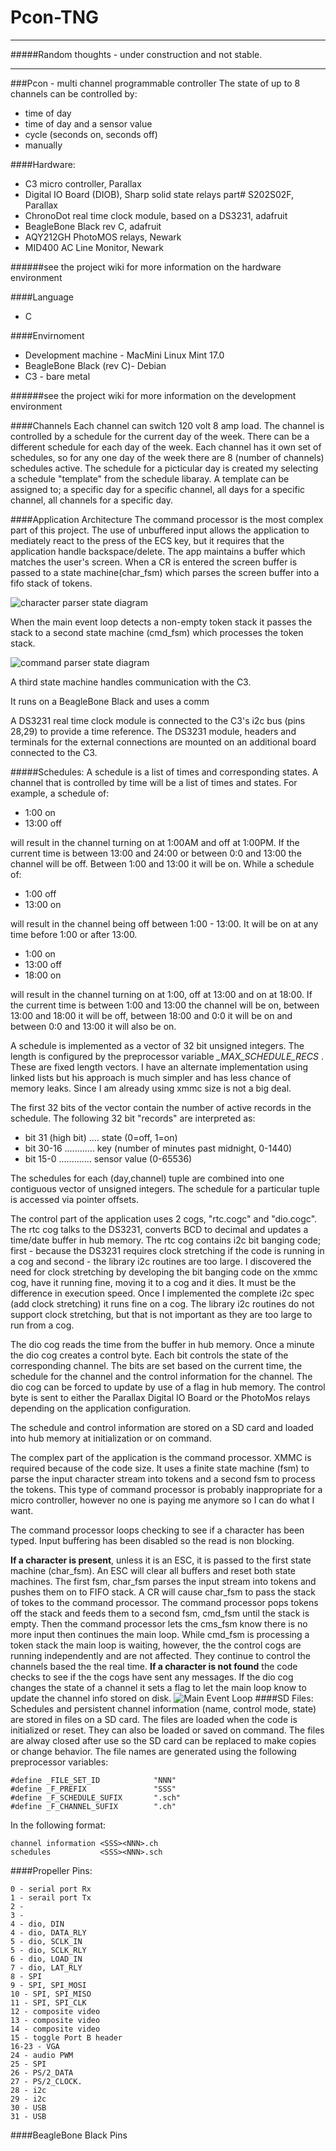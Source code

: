 Pcon-TNG
========
- - - - - - - - - 
#####Random thoughts - under construction and not stable.
- - - - - - - - -
###Pcon - multi channel programmable controller
The state of up to 8 channels can be controlled by:

* time of day
* time of day and a sensor value
* cycle (seconds on, seconds off)
* manually

####Hardware:
* C3 micro controller, Parallax  
* Digital IO Board (DIOB), Sharp solid state relays part# S202S02F, Parallax 
* ChronoDot real time clock module, based on a DS3231, adafruit
* BeagleBone Black rev C, adafruit 
* AQY212GH PhotoMOS relays, Newark
* MID400 AC Line Monitor, Newark

######see the project wiki for more information on the hardware environment

####Language
* C

####Envirnoment
* Development machine - MacMini Linux Mint 17.0
* BeagleBone Black (rev C)- Debian
* C3 -  bare metal

######see the project wiki for more information on the development environment

####Channels
Each channel can switch 120 volt 8 amp load.  The channel is controlled by a schedule for the current day of the week.  There can be a different schedule for each day of the week. Each channel has it own set of schedules, so for any one day of the week there are 8 (number of channels) schedules active. The schedule for a picticular day is created my selecting a schedule "template" from the schedule libaray.  A template can be assigned to; a specific day for a specific channel, all days for a specific channel, all channels for a specific day. 

####Application Architecture
The command processor is the most complex part of this project. The use of unbuffered input allows the application to mediately react to the press of the ECS key, but it requires that the application handle backspace/delete. The app maintains a buffer which matches the user's screen. When a CR is entered the screen buffer is passed to a state machine(char_fsm) which parses the screen buffer into a fifo stack of tokens. 

![character parser state diagram](state_diagrams/char_fsm.jpg?raw=true)

When the main event loop detects a non-empty token stack it passes the stack to a second state machine (cmd_fsm) which processes the token stack. 

![command parser state diagram](state_diagrams/cmd_fsm.jpg?raw=true)

A third state machine handles communication with the C3. 

It runs on a BeagleBone Black and uses a comm

A DS3231 real time clock module is connected to the C3's i2c bus (pins 28,29) to provide a time reference. The DS3231 module, headers and terminals for the external connections are mounted on an additional board connected to the C3. 

#####Schedules:
A schedule  is a list of times and corresponding states.  A channel that is controlled by time will be a list of times and states.  For example, a schedule of:

* 1:00  on
* 13:00 off

will result in the channel turning on at 1:00AM and off at 1:00PM.  If the current time is between 13:00 and 24:00 or between 0:0 and 13:00 the channel will be off.  Between 1:00 and 13:00 it will be on. While a schedule of:

* 1:00  off
* 13:00 on 

will result in the channel being off between 1:00 - 13:00. It will be on at any time before 1:00 or after 13:00.

* 1:00  on
* 13:00 off
* 18:00 on

will result in the channel turning on at 1:00, off at 13:00 and on at 18:00.  If the current time is between 1:00 and 13:00 the channel will be on, between 13:00 and 18:00 it will be off, between 18:00 and 0:0 it will be on and between 0:0 and 13:00 it will also be on.  

A schedule is implemented as a vector of 32 bit unsigned integers. The length is configured by the preprocessor variable *_MAX_SCHEDULE_RECS* .  These are fixed length vectors. I have an alternate implementation using linked lists but his approach is much simpler and has less chance of memory leaks. Since I am already using xmmc size is not a big deal.

The first 32 bits of the vector contain the number of active records in the schedule. The following 32 bit "records" are interpreted as:

* bit 31 (high bit) .... state (0=off, 1=on)
* bit 30-16 ............ key (number of minutes past midnight, 0-1440)
* bit 15-0 ............. sensor value (0-65536)

The schedules for each (day,channel) tuple are combined into one contiguous vector of unsigned integers. The schedule for a particular tuple is accessed via pointer offsets. 

The control part of the application uses 2 cogs, "rtc.cogc" and "dio.cogc".  The rtc cog talks to the DS3231, converts BCD to decimal and updates a time/date buffer in hub memory.  The rtc cog contains i2c bit banging code; first - because the DS3231 requires clock stretching if the code is running in a cog and  second - the library i2c routines are too large. I discovered the need for clock stretching  by developing the bit banging code on the xmmc cog, have it running fine, moving it to a cog and it dies.  It must be the difference in execution speed.  Once I implemented the complete i2c spec (add clock stretching) it runs fine on a cog.  The library i2c routines do not support clock stretching, but that is not important as they are too large to run from a cog.

The dio cog reads the time from the buffer in hub memory.  Once a minute the dio cog creates a control byte.  Each bit controls the state of the corresponding channel. The bits are set based on the current time, the schedule for the channel and the control information for the channel. The dio cog can be forced to update by use of a flag in hub memory. The control byte is sent to either the Parallax Digital IO Board or the PhotoMos relays depending on the application configuration.

The schedule and control information are stored on a SD card and loaded into hub memory at initialization or on command.  

The complex part of the application is the command processor.  XMMC is required because of the code size.  It uses a finite state machine (fsm) to parse the input character stream into tokens and a second fsm to process the tokens.  This type of command processor is probably inappropriate for a micro controller, however no one is paying me anymore so I can do what I want. 

The command processor loops checking to see if a character has been typed. Input buffering has been disabled so the read is non blocking.

**If a character is present**, unless it is an ESC, it is passed to the first state machine (char_fsm). An ESC will clear all buffers and reset both state machines.  The first fsm, char_fsm parses the input stream into tokens and pushes them on to FIFO stack.  A CR will cause char_fsm to pass the stack of tokes to the command processor.  The command processor pops tokens off the stack and feeds them to a second fsm, cmd_fsm until the stack is empty. Then the command processor lets the cms_fsm know there is no more input then continues the main loop.  While cmd_fsm is processing a token stack the main loop is waiting, however, the the control cogs are running independently and are not affected.  They continue to control the channels based the the real time. 
**If a character is not found** the code checks to see if the the cogs have sent any messages.  If the dio cog changes the state of a channel it sets a flag to let the main loop know to update the channel info stored on disk.
![Main Event Loop](flow_charts/main_loop.png?raw=true)
####SD Files:
Schedules and persistent channel information (name, control mode, state) are stored in files on a SD card. The files are loaded when the code is initialized or reset. They can also be loaded or saved on command.  The files are alway closed after use so the SD card can be replaced to make copies or change behavior.  The file names are generated using the following preprocessor variables:

    #define _FILE_SET_ID            "NNN"
    #define _F_PREFIX               "SSS"
    #define _F_SCHEDULE_SUFIX       ".sch"
    #define _F_CHANNEL_SUFIX        ".ch"

In the following format:

    channel information <SSS><NNN>.ch
    schedules           <SSS><NNN>.sch

####Propeller Pins:

    0 - serial port Rx
    1 - serail port Tx
    2 - 
    3 - 
    4 - dio, DIN
    4 - dio, DATA_RLY
    5 - dio, SCLK_IN
    5 - dio, SCLK_RLY
    6 - dio, LOAD_IN
    7 - dio, LAT_RLY
    8 - SPI
    9 - SPI, SPI_MOSI
    10 - SPI, SPI_MISO
    11 - SPI, SPI_CLK
    12 - composite video
    13 - composite video
    14 - composite video
    15 - toggle Port B header
    16-23 - VGA 
    24 - audio PWM
    25 - SPI
    26 - PS/2_DATA
    27 - PS/2_CLOCK. 
    28 - i2c
    29 - i2c
    30 - USB
    31 - USB

####BeagleBone Black Pins



 
